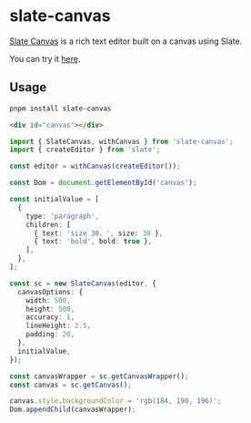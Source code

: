 # slate-canvas
[Slate Canvas](https://github.com/YasinChan/slate-canvas) is a rich text editor built on a canvas using Slate.

You can try it [here](https://git.yasinchan.com/slate-canvas/).

## Usage
```bash
pnpm install slate-canvas
```

```html
<div id="canvas"></div>
```

```ts
import { SlateCanvas, withCanvas } from 'slate-canvas';
import { createEditor } from 'slate';

const editor = withCanvas(createEditor());

const Dom = document.getElementById('canvas');

const initialValue = [
  {
    type: 'paragraph',
    children: [
      { text: 'size 30，', size: 30 },
      { text: 'bold', bold: true },
    ],
  },
];

const sc = new SlateCanvas(editor, {
  canvasOptions: {
    width: 500,
    height: 500,
    accuracy: 1,
    lineHeight: 2.5,
    padding: 20,
  },
  initialValue,
});

const canvasWrapper = sc.getCanvasWrapper();
const canvas = sc.getCanvas();

canvas.style.backgroundColor = 'rgb(184, 190, 196)';
Dom.appendChild(canvasWrapper);
```

